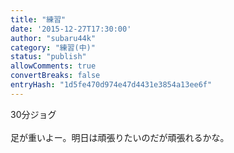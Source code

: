 ```yaml
---
title: "練習"
date: '2015-12-27T17:30:00'
author: "subaru44k"
category: "練習(中)"
status: "publish"
allowComments: true
convertBreaks: false
entryHash: "1d5fe470d974e47d4431e3854a13ee6f"
---
```

30分ジョグ<br>
<br>
足が重いよー。明日は頑張りたいのだが頑張れるかな。
